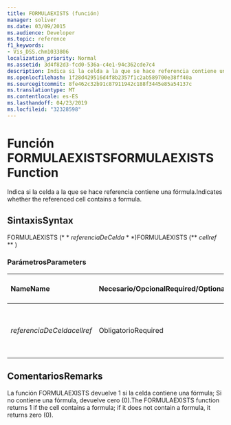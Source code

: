 ```yaml
---
title: FORMULAEXISTS (función)
manager: soliver
ms.date: 03/09/2015
ms.audience: Developer
ms.topic: reference
f1_keywords:
- Vis_DSS.chm1033806
localization_priority: Normal
ms.assetid: 3d4f82d3-fcd0-536a-c4e1-94c362cde7c4
description: Indica si la celda a la que se hace referencia contiene una fórmula.
ms.openlocfilehash: 1f28d429516d4f8b2357f1c2ab589700e38ff40a
ms.sourcegitcommit: 8fe462c32b91c87911942c188f3445e85a54137c
ms.translationtype: MT
ms.contentlocale: es-ES
ms.lasthandoff: 04/23/2019
ms.locfileid: "32328598"
---
```

# <a name="formulaexists-function"></a><span data-ttu-id="6b5ed-103">Función FORMULAEXISTS</span><span class="sxs-lookup"><span data-stu-id="6b5ed-103">FORMULAEXISTS Function</span></span>

<span data-ttu-id="6b5ed-104">Indica si la celda a la que se hace referencia contiene una fórmula.</span><span class="sxs-lookup"><span data-stu-id="6b5ed-104">Indicates whether the referenced cell contains a formula.</span></span> 
  
## <a name="syntax"></a><span data-ttu-id="6b5ed-105">Sintaxis</span><span class="sxs-lookup"><span data-stu-id="6b5ed-105">Syntax</span></span>

<span data-ttu-id="6b5ed-106">FORMULAEXISTS (\* \* *referenciaDeCelda* \* \*)</span><span class="sxs-lookup"><span data-stu-id="6b5ed-106">FORMULAEXISTS (\*\* *cellref* \*\* )</span></span> 
  
### <a name="parameters"></a><span data-ttu-id="6b5ed-107">Parámetros</span><span class="sxs-lookup"><span data-stu-id="6b5ed-107">Parameters</span></span>

|<span data-ttu-id="6b5ed-108">**Name**</span><span class="sxs-lookup"><span data-stu-id="6b5ed-108">**Name**</span></span>|<span data-ttu-id="6b5ed-109">**Necesario/Opcional**</span><span class="sxs-lookup"><span data-stu-id="6b5ed-109">**Required/Optional**</span></span>|<span data-ttu-id="6b5ed-110">**Tipo de datos**</span><span class="sxs-lookup"><span data-stu-id="6b5ed-110">**Data Type**</span></span>|<span data-ttu-id="6b5ed-111">**Descripción**</span><span class="sxs-lookup"><span data-stu-id="6b5ed-111">**Description**</span></span>|
|:-----|:-----|:-----|:-----|
| <span data-ttu-id="6b5ed-112">_referenciaDeCelda_</span><span class="sxs-lookup"><span data-stu-id="6b5ed-112">_cellref_</span></span> <br/> |<span data-ttu-id="6b5ed-113">Obligatorio</span><span class="sxs-lookup"><span data-stu-id="6b5ed-113">Required</span></span>  <br/> |<span data-ttu-id="6b5ed-114">**String**</span><span class="sxs-lookup"><span data-stu-id="6b5ed-114">**String**</span></span> <br/> |<span data-ttu-id="6b5ed-115">La celda en la que se debe comprobar si existe una fórmula.</span><span class="sxs-lookup"><span data-stu-id="6b5ed-115">The cell that you want to check for the presence of a formula.</span></span>  <br/> |
   
## <a name="remarks"></a><span data-ttu-id="6b5ed-116">Comentarios</span><span class="sxs-lookup"><span data-stu-id="6b5ed-116">Remarks</span></span>

<span data-ttu-id="6b5ed-117">La función FORMULAEXISTS devuelve 1 si la celda contiene una fórmula; Si no contiene una fórmula, devuelve cero (0).</span><span class="sxs-lookup"><span data-stu-id="6b5ed-117">The FORMULAEXISTS function returns 1 if the cell contains a formula; if it does not contain a formula, it returns zero (0).</span></span> 
  

